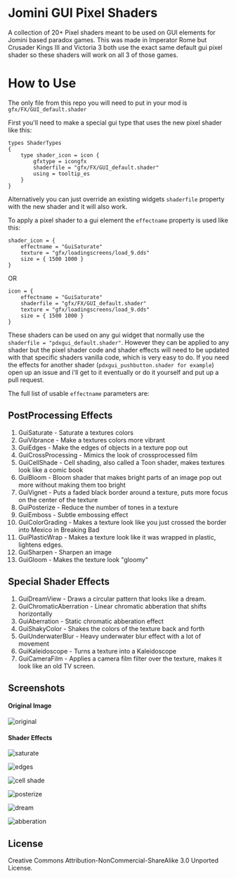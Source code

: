 # Jomini GUI Pixel Shaders

A collection of 20+ Pixel shaders meant to be used on GUI elements for Jomini based paradox games. This was made in Imperator Rome but Crusader Kings III and Victoria 3 both use the exact same default gui pixel shader so these shaders will work on all 3 of those games.

# How to Use

The only file from this repo you will need to put in your mod is `gfx/FX/GUI_default.shader`

First you'll need to make a special gui type that uses the new pixel shader like this:
```
types ShaderTypes
{
	type shader_icon = icon {
		gfxtype = icongfx
		shaderfile = "gfx/FX/GUI_default.shader"
		using = tooltip_es
	}
}
```
Alternatively you can just override an existing widgets `shaderfile` property with the new shader and it will also work.

To apply a pixel shader to a gui element the `effectname` property is used like this:
```
shader_icon = {
	effectname = "GuiSaturate"
	texture = "gfx/loadingscreens/load_9.dds"
	size = { 1500 1000 }
}
```
OR
```
icon = {
	effectname = "GuiSaturate"
	shaderfile = "gfx/FX/GUI_default.shader"
	texture = "gfx/loadingscreens/load_9.dds"
	size = { 1500 1000 }
}
```

These shaders can be used on any gui widget that normally use the `shaderfile = "pdxgui_default.shader"`. However they can be applied to any shader but the pixel shader code and shader effects will need to be updated with that specific shaders vanilla code, which is very easy to do. If you need the effects for another shader (`pdxgui_pushbutton.shader for example`) open up an issue and i'll get to it eventually or do it yourself and put up a pull request.

The full list of usable `effectname` parameters are:

## PostProcessing Effects

1. GuiSaturate - Saturate a textures colors
2. GuiVibrance - Make a textures colors more vibrant
3. GuiEdges - Make the edges of objects in a texture pop out
4. GuiCrossProcessing - Mimics the look of crossprocessed film
5. GuiCellShade - Cell shading, also called a Toon shader, makes textures look like a comic book 
6. GuiBloom - Bloom shader that makes bright parts of an image pop out more without making them too bright
7. GuiVignet - Puts a faded black border around a texture, puts more focus on the center of the texture
8. GuiPosterize - Reduce the number of tones in a texture
9. GuiEmboss - Subtle embossing effect
10. GuiColorGrading - Makes a texture look like you just crossed the border into Mexico in Breaking Bad
11. GuiPlasticWrap - Makes a texture look like it was wrapped in plastic, lightens edges.
12. GuiSharpen - Sharpen an image
13. GuiGloom - Makes the texture look "gloomy"

## Special Shader Effects
1. GuiDreamView - Draws a circular pattern that looks like a dream.
2. GuiChromaticAberration - Linear chromatic abberation that shifts horizontally
3. GuiAberration - Static chromatic abberation effect
4. GuiShakyColor - Shakes the colors of the texture back and forth
5. GuiUnderwaterBlur - Heavy underwater blur effect with a lot of movement
6. GuiKaleidoscope - Turns a texture into a Kaleidoscope
7. GuiCameraFilm - Applies a camera film filter over the texture, makes it look like an old TV screen.

## Screenshots

#### Original Image 
![original](./assets/00_Original.png)

#### Shader Effects

![saturate](./assets/00_saturate.png)

![edges](./assets/00_edges.png)

![cell shade](./assets/00_cellshade.png)

![posterize](./assets/00_posterize.png)

![dream](./assets/00_dream.png)

![abberation](./assets/00_abberation.png)

## License
Creative Commons Attribution-NonCommercial-ShareAlike 3.0 Unported License.